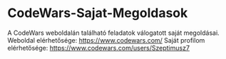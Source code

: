 # CodeWars-Sajat-Megoldasok

A CodeWars weboldalán található feladatok válogatott saját megoldásai. Weboldal elérhetősége: https://www.codewars.com/
Saját profilom elérhetősége: https://www.codewars.com/users/Szeptimusz7
